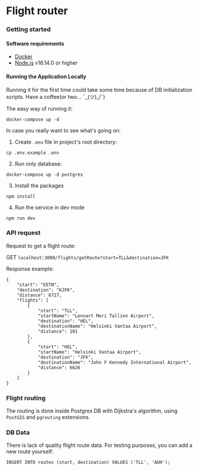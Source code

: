 # Flight router

### Getting started

#### Software requirements
- [Docker](https://www.docker.com "Docker")
- [Node.js](https://nodejs.org "Node.js") v16.14.0 or higher

#### Running the Application Locally

Running it for the first time could take some time because of DB initialization scripts.
Have a coffee(or two... ¯\_(ツ)_/¯) 


The easy way of running it:

```
docker-compose up -d
```

In case you really want to see what's going on:

1. Create `.env` file in project's root directory:
```
cp .env.example .env
```
2. Run only database:
```
docker-compose up -d postgres
```
3. Install the packages

```
npm install
```

4. Run the service in dev mode

```
npm run dev
```

### API request

Request to get a flight route:

GET ``localhost:3000/flights/getRoute?start=TLL&destination=JFK``

Response example: 

```
{
    "start": "EETN",
    "destination": "KJFK",
    "distance": 6727,
    "flights": [
        {
            "start": "TLL",
            "startName": "Lennart Meri Tallinn Airport",
            "destination": "HEL",
            "destinationName": "Helsinki Vantaa Airport",
            "distance": 101
        },
        {
            "start": "HEL",
            "startName": "Helsinki Vantaa Airport",
            "destination": "JFK",
            "destinationName": "John F Kennedy International Airport",
            "distance": 6626
        }
    ]
}
```
### Flight routing

The routing is done inside Postgres DB with Dijkstra's algorithm, using `PostGIS` and `pgrouting` extensions.


### DB Data

There is lack of quality flight route data.
For testing purposes, you can add a new route yourself:

```
INSERT INTO routes (start, destination) VALUES ('TLL', 'AUH');
```






